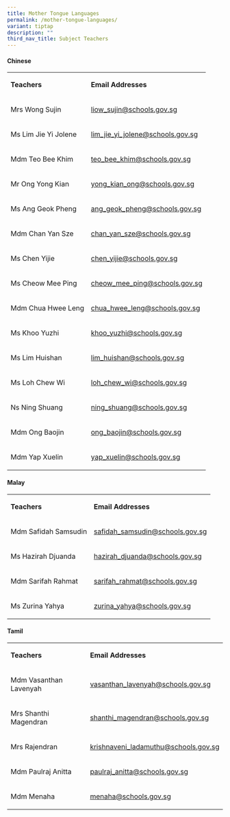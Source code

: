 ```yaml
---
title: Mother Tongue Languages
permalink: /mother-tongue-languages/
variant: tiptap
description: ""
third_nav_title: Subject Teachers
---
```

<h4>Chinese</h4>
<table style="minWidth: 50px">
<colgroup>
<col>
<col>
</colgroup>
<tbody>
<tr>
<td rowspan="1" colspan="1">
<p><strong>Teachers</strong>
</p>
</td>
<td rowspan="1" colspan="1">
<p><strong>Email Addresses</strong>
</p>
</td>
</tr>
<tr>
<td rowspan="1" colspan="1">
<p>Mrs Wong Sujin</p>
</td>
<td rowspan="1" colspan="1">
<p><a href="mailto:liow_sujin@schools.gov.sg" rel="noopener noreferrer nofollow" target="_blank">liow_sujin@schools.gov.sg</a>
</p>
</td>
</tr>
<tr>
<td rowspan="1" colspan="1">
<p>Ms Lim Jie Yi Jolene</p>
</td>
<td rowspan="1" colspan="1">
<p><a href="mailto:lim_jie_yi_jolene@schools.gov.sg" rel="noopener noreferrer nofollow" target="_blank">lim_jie_yi_jolene@schools.gov.sg</a>
</p>
</td>
</tr>
<tr>
<td rowspan="1" colspan="1">
<p>Mdm Teo Bee Khim</p>
</td>
<td rowspan="1" colspan="1">
<p><a href="mailto:teo_bee_khim@schools.gov.sg" rel="noopener noreferrer nofollow" target="_blank">teo_bee_khim@schools.gov.sg</a>
</p>
</td>
</tr>
<tr>
<td rowspan="1" colspan="1">
<p>Mr Ong Yong Kian</p>
</td>
<td rowspan="1" colspan="1">
<p><a href="mailto:yong_kian_ong@schools.gov.sg" rel="noopener noreferrer nofollow" target="_blank">yong_kian_ong@schools.gov.sg</a>
</p>
</td>
</tr>
<tr>
<td rowspan="1" colspan="1">
<p>Ms Ang Geok Pheng</p>
</td>
<td rowspan="1" colspan="1">
<p><a href="mailto:ang_geok_pheng@schools.gov.sg" rel="noopener noreferrer nofollow" target="_blank">ang_geok_pheng@schools.gov.sg</a>
</p>
</td>
</tr>
<tr>
<td rowspan="1" colspan="1">
<p>Mdm Chan Yan Sze</p>
</td>
<td rowspan="1" colspan="1">
<p><a href="mailto:chan_yan_sze@schools.gov.sg" rel="noopener noreferrer nofollow" target="_blank">chan_yan_sze@schools.gov.sg</a>
</p>
</td>
</tr>
<tr>
<td rowspan="1" colspan="1">
<p>Ms Chen Yijie</p>
</td>
<td rowspan="1" colspan="1">
<p><a href="mailto:chen_yijie@schools.gov.sg" rel="noopener noreferrer nofollow" target="_blank">chen_yijie@schools.gov.sg</a>
</p>
</td>
</tr>
<tr>
<td rowspan="1" colspan="1">
<p>Ms Cheow Mee Ping</p>
</td>
<td rowspan="1" colspan="1">
<p><a href="mailto:cheow_mee_ping@schools.gov.sg" rel="noopener noreferrer nofollow" target="_blank">cheow_mee_ping@schools.gov.sg</a>
</p>
</td>
</tr>
<tr>
<td rowspan="1" colspan="1">
<p>Mdm Chua Hwee Leng</p>
</td>
<td rowspan="1" colspan="1">
<p><a href="mailto:chua_hwee_leng@schools.gov.sg" rel="noopener noreferrer nofollow" target="_blank">chua_hwee_leng@schools.gov.sg</a>
</p>
</td>
</tr>
<tr>
<td rowspan="1" colspan="1">
<p>Ms Khoo Yuzhi</p>
</td>
<td rowspan="1" colspan="1">
<p><a href="mailto:khoo_yuzhi@schools.gov.sg" rel="noopener noreferrer nofollow" target="_blank">khoo_yuzhi@schools.gov.sg</a>
</p>
</td>
</tr>
<tr>
<td rowspan="1" colspan="1">
<p>Ms Lim Huishan</p>
</td>
<td rowspan="1" colspan="1">
<p><a href="mailto:lim_huishan@schools.gov.sg" rel="noopener noreferrer nofollow" target="_blank">lim_huishan@schools.gov.sg</a>
</p>
</td>
</tr>
<tr>
<td rowspan="1" colspan="1">
<p>Ms Loh Chew Wi</p>
</td>
<td rowspan="1" colspan="1">
<p><a href="mailto:loh_chew_wi@schools.gov.sg" rel="noopener noreferrer nofollow" target="_blank">loh_chew_wi@schools.gov.sg</a>
</p>
</td>
</tr>
<tr>
<td rowspan="1" colspan="1">
<p>Ns Ning Shuang</p>
</td>
<td rowspan="1" colspan="1">
<p><a href="mailto:ning_shuang@schools.gov.sg" rel="noopener noreferrer nofollow" target="_blank">ning_shuang@schools.gov.sg</a>
</p>
</td>
</tr>
<tr>
<td rowspan="1" colspan="1">
<p>Mdm Ong Baojin</p>
</td>
<td rowspan="1" colspan="1">
<p><a href="mailto:ong_baojin@schools.gov.sg" rel="noopener noreferrer nofollow" target="_blank">ong_baojin@schools.gov.sg</a>
</p>
</td>
</tr>
<tr>
<td rowspan="1" colspan="1">
<p>Mdm Yap Xuelin</p>
</td>
<td rowspan="1" colspan="1">
<p><a href="mailto:yap_xuelin@schools.gov.sg" rel="noopener noreferrer nofollow" target="_blank">yap_xuelin@schools.gov.sg</a>
</p>
</td>
</tr>
</tbody>
</table>
<h4>Malay</h4>
<table style="minWidth: 50px">
<colgroup>
<col>
<col>
</colgroup>
<tbody>
<tr>
<td rowspan="1" colspan="1">
<p><strong>Teachers</strong>
</p>
</td>
<td rowspan="1" colspan="1">
<p><strong>Email Addresses</strong>
</p>
</td>
</tr>
<tr>
<td rowspan="1" colspan="1">
<p>Mdm Safidah Samsudin</p>
</td>
<td rowspan="1" colspan="1">
<p><a href="mailto:safidah_samsudin@schools.gov.sg" rel="noopener noreferrer nofollow" target="_blank">safidah_samsudin@schools.gov.sg</a>
</p>
</td>
</tr>
<tr>
<td rowspan="1" colspan="1">
<p>Ms Hazirah Djuanda</p>
</td>
<td rowspan="1" colspan="1">
<p><a href="mailto:hazirah_djuanda@schools.gov.sg" rel="noopener noreferrer nofollow" target="_blank">hazirah_djuanda@schools.gov.sg</a>
</p>
</td>
</tr>
<tr>
<td rowspan="1" colspan="1">
<p>Mdm Sarifah Rahmat</p>
</td>
<td rowspan="1" colspan="1">
<p><a href="mailto:sarifah_rahmat@schools.gov.sg" rel="noopener noreferrer nofollow" target="_blank">sarifah_rahmat@schools.gov.sg</a>
</p>
</td>
</tr>
<tr>
<td rowspan="1" colspan="1">
<p>Ms Zurina Yahya</p>
</td>
<td rowspan="1" colspan="1">
<p><a href="mailto:zurina_yahya@schools.gov.sg" rel="noopener noreferrer nofollow" target="_blank">zurina_yahya@schools.gov.sg</a>
</p>
</td>
</tr>
</tbody>
</table>
<h4>Tamil</h4>
<table style="minWidth: 50px">
<colgroup>
<col>
<col>
</colgroup>
<tbody>
<tr>
<td rowspan="1" colspan="1">
<p><strong>Teachers</strong>
</p>
</td>
<td rowspan="1" colspan="1">
<p><strong>Email Addresses</strong>
</p>
</td>
</tr>
<tr>
<td rowspan="1" colspan="1">
<p>Mdm Vasanthan Lavenyah</p>
</td>
<td rowspan="1" colspan="1">
<p><a href="mailto:vasanthan_lavenyah@schools.gov.sg" rel="noopener noreferrer nofollow" target="_blank">vasanthan_lavenyah@schools.gov.sg</a>
</p>
</td>
</tr>
<tr>
<td rowspan="1" colspan="1">
<p>Mrs Shanthi Magendran</p>
</td>
<td rowspan="1" colspan="1">
<p><a href="mailto:shanthi_magendran@schools.gov.sg" rel="noopener noreferrer nofollow" target="_blank">shanthi_magendran@schools.gov.sg</a>
</p>
</td>
</tr>
<tr>
<td rowspan="1" colspan="1">
<p>Mrs Rajendran</p>
</td>
<td rowspan="1" colspan="1">
<p><a href="mailto:krishnaveni_ladamuthu@schools.gov.sg" rel="noopener noreferrer nofollow" target="_blank">krishnaveni_ladamuthu@schools.gov.sg</a>
</p>
</td>
</tr>
<tr>
<td rowspan="1" colspan="1">
<p>Mdm Paulraj Anitta</p>
</td>
<td rowspan="1" colspan="1">
<p><a href="mailto:paulraj_anitta@schools.gov.sg" rel="noopener noreferrer nofollow" target="_blank">paulraj_anitta@schools.gov.sg</a>
</p>
</td>
</tr>
<tr>
<td rowspan="1" colspan="1">
<p>Mdm Menaha</p>
</td>
<td rowspan="1" colspan="1">
<p><a href="mailto:meneha@schools.gov.sg" rel="noopener noreferrer nofollow" target="_blank">menaha@schools.gov.sg</a>
</p>
</td>
</tr>
</tbody>
</table>
<p></p>
<p></p>